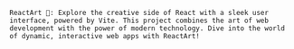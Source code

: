     ReactArt 🎨: Explore the creative side of React with a sleek user interface, powered by Vite. This project combines the art of web development with the power of modern technology. Dive into the world of dynamic, interactive web apps with ReactArt!
